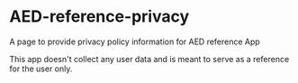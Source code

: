 # AED-reference-privacy
A page to provide privacy policy information for AED reference App

This app doesn't collect any user data and is meant to serve as a reference for the user only. 
